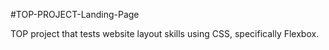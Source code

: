 #TOP-PROJECT-Landing-Page

TOP project that tests website layout skills using CSS, specifically Flexbox.
